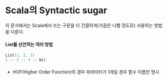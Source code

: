 # Scala의 Syntactic sugar
이 문서에서는 Scala에서 쓰는 구문을 더 간결하게(가끔은 나쁠 정도로) 사용하는 방법을 다룬다.

#### List를 선언하는 여러 방법
```scala
List(1, 2, 3)
1 :: 2 :: 3 :: Nil
```

#### 
- HOF(Higher Order Function)의 경우 파라미터가 1개일 경우 함수 이름만 명시